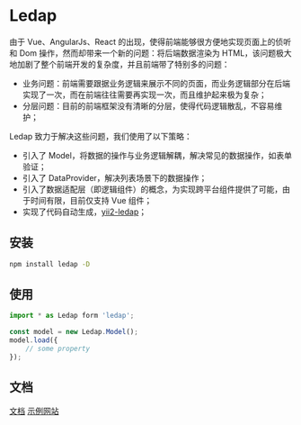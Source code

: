 # Ledap
由于 Vue、AngularJs、React 的出现，使得前端能够很方便地实现页面上的侦听和 Dom 操作，然而却带来一个新的问题：将后端数据渲染为 HTML，该问题极大地加剧了整个前端开发的复杂度，并且前端带了特别多的问题：
- 业务问题：前端需要跟据业务逻辑来展示不同的页面，而业务逻辑部分在后端实现了一次，而在前端往往需要再实现一次，而且维护起来极为复杂；
- 分层问题：目前的前端框架没有清晰的分层，使得代码逻辑散乱，不容易维护；

Ledap 致力于解决这些问题，我们使用了以下策略：
- 引入了 Model，将数据的操作与业务逻辑解耦，解决常见的数据操作，如表单验证；
- 引入了 DataProvider，解决列表场景下的数据操作；
- 引入了数据适配层（即逻辑组件）的概念，为实现跨平台组件提供了可能，由于时间有限，目前仅支持 Vue 组件；
- 实现了代码自动生成，[yii2-ledap](https://ethercap.gitbook.io/ledap/zh-cn/yii2-ledap)；

## 安装
```bash
npm install ledap -D
```
## 使用
```javascript
import * as Ledap form 'ledap';

const model = new Ledap.Model();
model.load({
    // some property
});
```

## 文档
[文档](http://zhiyuancap.com/ledap.org/)
[示例网站](https://widget.ethercap.com/ledap/default/index)
